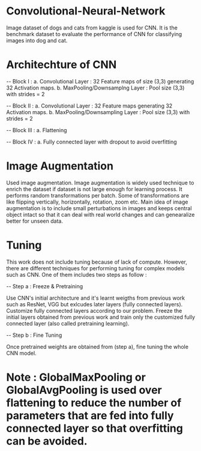 # Convolutional-Neural-Network

Image dataset of dogs and cats from kaggle is used for CNN. It is the benchmark dataset to evaluate the performance of CNN for classifying images into dog and cat. 

# Architechture of CNN 

-- Block I :
a. Convolutional Layer : 32 Feature maps of size (3,3) generating 32 Activation maps. 
b. MaxPooling/Downsamplng Layer : Pool size (3,3) with strides = 2

-- Block II :
a. Convolutional Layer : 32 Feature maps generating 32 Activation maps.
b. MaxPooling/Downsampling Layer : Pool size (3,3) with strides = 2

-- Block III :
a. Flattening 

-- Block IV : 
a. Fully connected layer with dropout to avoid overfitting 


# Image Augmentation 

Used image augmentation. Image augmentation is widely used technique to enrich the dataset if dataset is not large enough for learning process. It performs random transformations per batch. Some of transformations are like flipping vertically, horizontally, rotation, zoom etc. Main idea of image augmentation is to include small perturbations in images and keeps central object intact so that it can deal with real world changes and can genearalize better for unseen data. 


# Tuning 

This work does not include tuning because of lack of compute. However, there are different techniques for performing tuning for complex models such as CNN. One of them includes two steps as follow :

-- Step a : Freeze & Pretraining 

Use CNN's initial architecture and it's learnt weigths from previous work such as ResNet, VGG but exlcudes later layers (fully connected layers). Customize fully connected layers according to our problem.  Freeze the initial layers obtained from previous work and train only the customized fully connected layer (also called pretraining learning). 

-- Step b : Fine Tuning 

Once pretrained weights are obtained from (step a), fine tuning the whole CNN model. 


# Note : GlobalMaxPooling or GlobalAvgPooling is used over flattening to reduce the number of parameters that are fed into fully connected layer so that overfitting can be avoided.  







